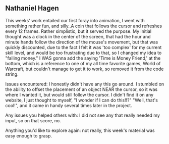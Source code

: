 ## Nathaniel Hagen

This weeks' work entailed our first foray into animation, I went with something rather fun, and silly..A coin that follows the cursor and refreshes every 12 frames. Rather simplistic, but it served the purpose. My initial thought was a clock in the center of the screen, that had the hour and minute hands follow the direction of the mouse's movement, but that was quickly discounted, due to the fact I felt it was 'too complex' for my current skill level, and would be too frustrating due to that, so I changed my idea to "falling money." I WAS gonna add the saying 'Time is Money Friend,' at the bottom, which is a reference to one of my all time favorite games, World of Warcraft, but couldn't manage to get it to work, so removed it from the code string.

Issues encountered: I honestly didn't have any this go around. I stumbled on the ability to offset the placement of an object NEAR the cursor, so it was where I wanted it, but would still follow the cursor. I didn't find it on any website, I just thought to myself, "I wonder if I can do this!!?" "Well, that's cool!", and it came in handy several times later in the project.

Any issues you helped others with: I did not see any that really needed my input, so on that score, no.

Anything you'd like to explore again: not really, this week's material was easy enough to grasp.
